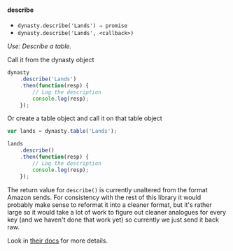 #### describe

* `dynasty.describe('Lands') ⇒ promise`
* `dynasty.describe('Lands', <callback>)`

*Use: Describe a table.*

Call it from the dynasty object

```js
dynasty
    .describe('Lands')
    .then(function(resp) {
        // Log the description
        console.log(resp);
    });
```

Or create a table object and call it on that table object

```js
var lands = dynasty.table('Lands');

lands
    .describe()
    .then(function(resp) {
        // Log the description
        console.log(resp);
    });
```

The return value for `describe()` is currently unaltered from the format Amazon sends. For consistency with the rest of this library it would probably make sense to reformat it into a cleaner format, but it's rather large so it would take a lot of work to figure out cleaner analogues for every key (and we haven't done that work yet) so currently we just send it back raw.

Look in [their docs](http://vq.io/GEFijX) for more details.
